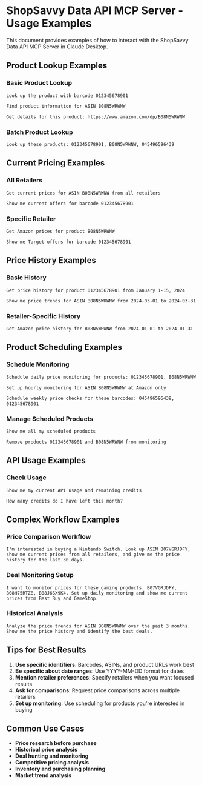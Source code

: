 # ShopSavvy Data API MCP Server - Usage Examples

This document provides examples of how to interact with the ShopSavvy Data API MCP Server in Claude Desktop.

## Product Lookup Examples

### Basic Product Lookup
```
Look up the product with barcode 012345678901
```

```  
Find product information for ASIN B08N5WRWNW
```

```
Get details for this product: https://www.amazon.com/dp/B08N5WRWNW
```

### Batch Product Lookup
```
Look up these products: 012345678901, B08N5WRWNW, 045496596439
```

## Current Pricing Examples

### All Retailers
```
Get current prices for ASIN B08N5WRWNW from all retailers
```

```
Show me current offers for barcode 012345678901
```

### Specific Retailer
```
Get Amazon prices for product B08N5WRWNW
```

```
Show me Target offers for barcode 012345678901
```

## Price History Examples

### Basic History
```
Get price history for product 012345678901 from January 1-15, 2024
```

```
Show me price trends for ASIN B08N5WRWNW from 2024-03-01 to 2024-03-31
```

### Retailer-Specific History
```
Get Amazon price history for B08N5WRWNW from 2024-01-01 to 2024-01-31
```

## Product Scheduling Examples

### Schedule Monitoring
```
Schedule daily price monitoring for products: 012345678901, B08N5WRWNW
```

```
Set up hourly monitoring for ASIN B08N5WRWNW at Amazon only
```

```
Schedule weekly price checks for these barcodes: 045496596439, 012345678901
```

### Manage Scheduled Products
```
Show me all my scheduled products
```

```
Remove products 012345678901 and B08N5WRWNW from monitoring
```

## API Usage Examples

### Check Usage
```
Show me my current API usage and remaining credits
```

```
How many credits do I have left this month?
```

## Complex Workflow Examples

### Price Comparison Workflow
```
I'm interested in buying a Nintendo Switch. Look up ASIN B07VGRJDFY, show me current prices from all retailers, and give me the price history for the last 30 days.
```

### Deal Monitoring Setup
```
I want to monitor prices for these gaming products: B07VGRJDFY, B08H75RTZ8, B08J6SX9K4. Set up daily monitoring and show me current prices from Best Buy and GameStop.
```

### Historical Analysis
```
Analyze the price trends for ASIN B08N5WRWNW over the past 3 months. Show me the price history and identify the best deals.
```

## Tips for Best Results

1. **Use specific identifiers**: Barcodes, ASINs, and product URLs work best
2. **Be specific about date ranges**: Use YYYY-MM-DD format for dates
3. **Mention retailer preferences**: Specify retailers when you want focused results
4. **Ask for comparisons**: Request price comparisons across multiple retailers
5. **Set up monitoring**: Use scheduling for products you're interested in buying

## Common Use Cases

- **Price research before purchase**
- **Historical price analysis**
- **Deal hunting and monitoring**  
- **Competitive pricing analysis**
- **Inventory and purchasing planning**
- **Market trend analysis**